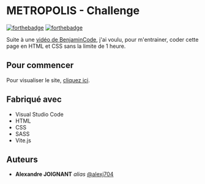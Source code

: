# METROPOLIS - Challenge

[![forthebadge](https://forthebadge.com/images/badges/uses-html.svg)](https://forthebadge.com) [![forthebadge](https://forthebadge.com/images/badges/uses-css.svg)](https://forthebadge.com)

Suite à une [vidéo de BenjaminCode](https://www.youtube.com/watch?v=F7-ERpRj3z8), j'ai voulu, pour m'entrainer, coder cette page en HTML et CSS sans la limite de 1 heure.

## Pour commencer

Pour visualiser le site, [cliquez ici](https://metropolis-alexj704.vercel.app/).

## Fabriqué avec

- Visual Studio Code
- HTML
- CSS
- SASS
- Vite.js

## Auteurs

- **Alexandre JOIGNANT** _alias_ [@alexj704](https://github.com/alexj704)
